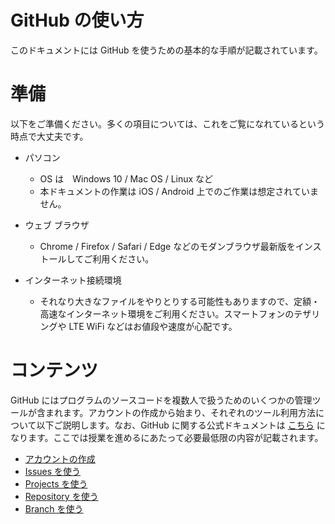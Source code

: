 # GitHub の使い方

このドキュメントには GitHub を使うための基本的な手順が記載されています。

# 準備

以下をご準備ください。多くの項目については、これをご覧になれているという時点で大丈夫です。

* パソコン
  * OS は　Windows 10 / Mac OS / Linux など
  * 本ドキュメントの作業は iOS / Android 上でのご作業は想定されていません。

* ウェブ ブラウザ
  * Chrome / Firefox / Safari / Edge などのモダンブラウザ最新版をインストールしてご利用ください。

* インターネット接続環境
  * それなり大きなファイルをやりとりする可能性もありますので、定額・高速なインターネット環境をご利用ください。スマートフォンのテザリングや LTE WiFi などはお値段や速度が心配です。

# コンテンツ

GitHub にはプログラムのソースコードを複数人で扱うためのいくつかの管理ツールが含まれます。アカウントの作成から始まり、それぞれのツール利用方法について以下ご説明します。なお、GitHub に関する公式ドキュメントは <a href="https://docs.github.com/ja/github" target="_blank">こちら</a> になります。ここでは授業を進めるにあたって必要最低限の内容が記載されます。

* [アカウントの作成](github_login.md)
* [Issues を使う](github_issues.md)
* [Projects を使う](github_projects.md)
* [Repository を使う](github_repository.md)
* [Branch を使う](github_branch.md)